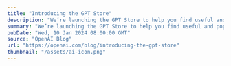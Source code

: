 ```yaml
---
title: "Introducing the GPT Store"
description: "We’re launching the GPT Store to help you find useful and popular custom versions of ChatGPT."
summary: "We’re launching the GPT Store to help you find useful and popular custom versions of ChatGPT."
pubDate: "Wed, 10 Jan 2024 08:00:00 GMT"
source: "OpenAI Blog"
url: "https://openai.com/blog/introducing-the-gpt-store"
thumbnail: "/assets/ai-icon.png"
---
```


